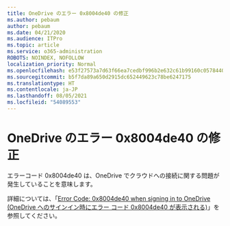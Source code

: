 ```yaml
---
title: OneDrive のエラー 0x8004de40 の修正
ms.author: pebaum
author: pebaum
ms.date: 04/21/2020
ms.audience: ITPro
ms.topic: article
ms.service: o365-administration
ROBOTS: NOINDEX, NOFOLLOW
localization_priority: Normal
ms.openlocfilehash: e53f27573a7d63f66ea7cedbf996b2e632c61b99160c0578440e33b19a598714
ms.sourcegitcommit: b5f7da89a650d2915dc652449623c78be6247175
ms.translationtype: HT
ms.contentlocale: ja-JP
ms.lasthandoff: 08/05/2021
ms.locfileid: "54089553"
---
```

# <a name="fix-0x8004de40-error-in-onedrive"></a>OneDrive のエラー 0x8004de40 の修正

エラーコード 0x8004de40 は、OneDrive でクラウドへの接続に関する問題が発生していることを意味します。 

詳細については、「[Error Code: 0x8004de40 when signing in to OneDrive (OneDrive へのサインイン時にエラー コード 0x8004de40 が表示される)](/sharepoint/troubleshoot/administration/error-0x8004de40-in-onedrive)」を参照してください。